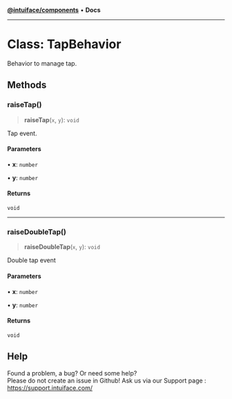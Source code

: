[**@intuiface/components**](../README.md) • **Docs**

***

# Class: TapBehavior

Behavior to manage tap.

## Methods

### raiseTap()

> **raiseTap**(`x`, `y`): `void`

Tap event.

#### Parameters

• **x**: `number`

• **y**: `number`

#### Returns

`void`

***

### raiseDoubleTap()

> **raiseDoubleTap**(`x`, `y`): `void`

Double tap event

#### Parameters

• **x**: `number`

• **y**: `number`

#### Returns

`void`


## Help
Found a problem, a bug? Or need some help?  
Please do not create an issue in Github! Ask us via our Support page : https://support.intuiface.com/